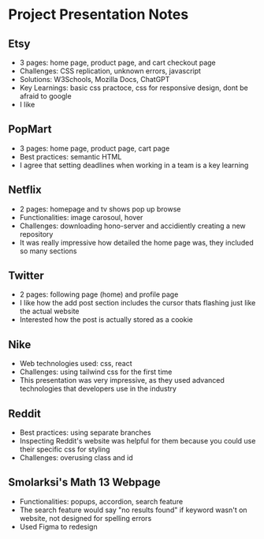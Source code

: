 # Project Presentation Notes

## Etsy
- 3 pages: home page, product page, and cart checkout page
- Challenges: CSS replication, unknown errors, javascript
- Solutions: W3Schools, Mozilla Docs, ChatGPT
- Key Learnings: basic css practoce, css for responsive design, dont be afraid to google
- I like 

## PopMart
- 3 pages: home page, product page, cart page
- Best practices: semantic HTML
- I agree that setting deadlines when working in a team is a key learning

## Netflix
- 2 pages: homepage and tv shows pop up browse
- Functionalities: image carosoul, hover
- Challenges: downloading hono-server and accidiently creating a new repository
- It was really impressive how detailed the home page was, they included so many sections

## Twitter
- 2 pages: following page (home) and profile page
- I like how the add post section includes the cursor thats flashing just like the actual website
- Interested how the post is actually stored as a cookie

## Nike
- Web technologies used: css, react
- Challenges: using tailwind css for the first time
- This presentation was very impressive, as they used advanced technologies that developers use in the industry

## Reddit
- Best practices: using separate branches
- Inspecting Reddit's website was helpful for them because you could use their specific css for styling
- Challenges: overusing class and id

## Smolarksi's Math 13 Webpage
- Functionalities: popups, accordion, search feature
- The search feature would say "no results found" if keyword wasn't on website, not designed for spelling errors
- Used Figma to redesign